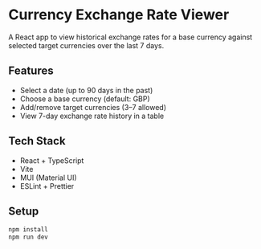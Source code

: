 # Currency Exchange Rate Viewer

A React app to view historical exchange rates for a base currency against selected target currencies over the last 7 days.

## Features
- Select a date (up to 90 days in the past)
- Choose a base currency (default: GBP)
- Add/remove target currencies (3–7 allowed)
- View 7-day exchange rate history in a table

## Tech Stack
- React + TypeScript
- Vite
- MUI (Material UI)
- ESLint + Prettier

## Setup
```bash
npm install
npm run dev